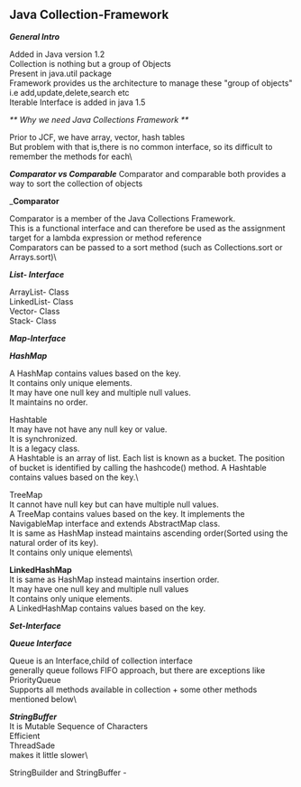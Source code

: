##  Java Collection-Framework



_**General Intro**_

Added in Java version 1.2\
Collection is nothing but a group of Objects\
Present in java.util package\
Framework provides us the architecture to manage these "group of objects" i.e
add,update,delete,search etc\
Iterable Interface is added in java 1.5


_** Why we need Java Collections Framework **_

Prior to JCF, we have array, vector, hash tables\
But problem with that is,there is no common interface, so its difficult to remember
the methods for each\


_**Comparator vs Comparable**_
Comparator and comparable both provides a way to sort the collection of objects



_**Comparator**

Comparator is a member of the Java Collections Framework.\
This is a functional interface and can therefore be used as the assignment target for a lambda expression or method reference\
Comparators can be passed to a sort method (such as Collections.sort or Arrays.sort)\








_**List- Interface**_

ArrayList- Class\
LinkedList- Class\
Vector- Class\
Stack- Class

**_Map-Interface_**

**_HashMap_**

A HashMap contains values based on the key.\
It contains only unique elements.\
It may have one null key and multiple null values.\
It maintains no order.


Hashtable\
It may have not have any null key or value.\
It is synchronized.\
It is a legacy class.\
A Hashtable is an array of list. Each list is known as a bucket. The position of bucket is identified by calling the hashcode() method. A Hashtable contains values based on the key.\

TreeMap\
It cannot have null key but can have multiple null values.\
A TreeMap contains values based on the key. It implements the NavigableMap interface and extends AbstractMap class.\
It is same as HashMap instead maintains ascending order(Sorted using the natural order of its key).\
It contains only unique elements\

**LinkedHashMap**\
It is same as HashMap instead maintains insertion order.\
It may have one null key and multiple null values\
It contains only unique elements.\
A LinkedHashMap contains values based on the key.

_**Set-Interface**_


_**Queue Interface**_

Queue is an Interface,child of collection interface\
generally queue follows FIFO approach, but there are exceptions like PriorityQueue\
Supports all methods available in collection + some other methods mentioned below\






_**StringBuffer**_\
It is Mutable Sequence of Characters\
Efficient\
ThreadSade\
makes it little slower\

StringBuilder and StringBuffer -









